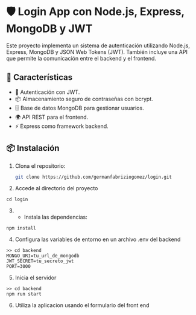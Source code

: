 # 🛡️ Login App con Node.js, Express, MongoDB y JWT

Este proyecto implementa un sistema de autenticación utilizando Node.js, Express, MongoDB y JSON Web Tokens (JWT). También incluye una API que permite la comunicación entre el backend y el frontend.

## 🚀 Características

- 🔐 Autenticación con JWT.
- 📦 Almacenamiento seguro de contraseñas con bcrypt.
- 🗄️ Base de datos MongoDB para gestionar usuarios.
- 🌍 API REST para el frontend.
- ⚡ Express como framework backend.

## 📦 Instalación

1. Clona el repositorio:
   ```bash
   git clone https://github.com/germanfabriziogomez/login.git
   ```
2. Accede al directorio del proyecto
```
cd login
```
3. - Instala las dependencias:
```
npm install
```
4. Configura las variables de entorno en un archivo .env del backend
```
>> cd backend 
MONGO_URI=tu_url_de_mongodb
JWT_SECRET=tu_secreto_jwt
PORT=3000
```
5. Inicia el servidor
```
>> cd backend 
npm run start
```
6. Utiliza la aplicacion usando el formulario del front end 
